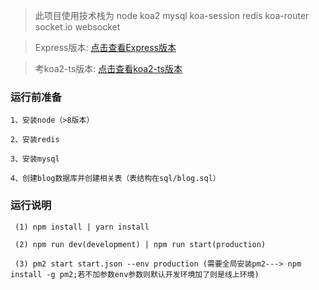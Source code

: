 >此项目使用技术栈为 node koa2 mysql koa-session redis koa-router socket.io websocket

>Express版本: [点击查看Express版本](https://github.com/jkhuangfu/node_server/tree/master)

>考koa2-ts版本: [点击查看koa2-ts版本](https://github.com/jkhuangfu/koa-ts)

### 运行前准备
    
    1、安装node（>8版本）
    
    2、安装redis
    
    3、安装mysql
    
    4、创建blog数据库并创建相关表（表结构在sql/blog.sql）
    
### 运行说明
	
	 (1) npm install | yarn install
	
	 (2) npm run dev(development) | npm run start(production)

	 (3) pm2 start start.json --env production (需要全局安装pm2---> npm install -g pm2;若不加参数env参数则默认开发环境加了则是线上环境)
